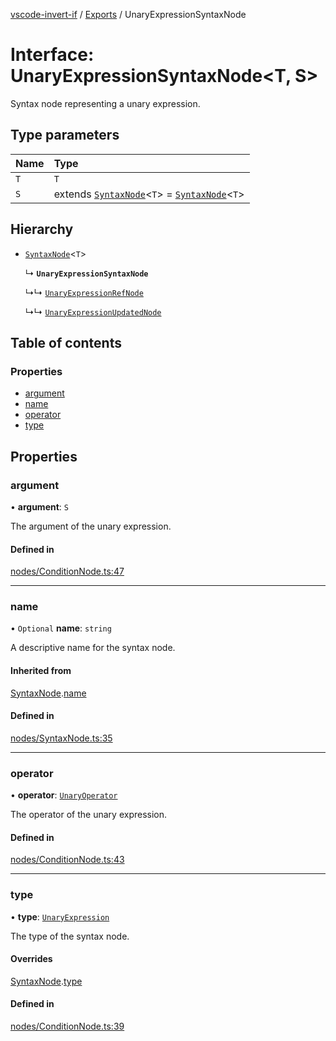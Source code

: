 [vscode-invert-if](../README.md) / [Exports](../modules.md) / UnaryExpressionSyntaxNode

# Interface: UnaryExpressionSyntaxNode<T, S\>

Syntax node representing a unary expression.

## Type parameters

| Name | Type |
| :------ | :------ |
| `T` | `T` |
| `S` | extends [`SyntaxNode`](SyntaxNode.md)<`T`\> = [`SyntaxNode`](SyntaxNode.md)<`T`\> |

## Hierarchy

- [`SyntaxNode`](SyntaxNode.md)<`T`\>

  ↳ **`UnaryExpressionSyntaxNode`**

  ↳↳ [`UnaryExpressionRefNode`](UnaryExpressionRefNode.md)

  ↳↳ [`UnaryExpressionUpdatedNode`](UnaryExpressionUpdatedNode.md)

## Table of contents

### Properties

- [argument](UnaryExpressionSyntaxNode.md#argument)
- [name](UnaryExpressionSyntaxNode.md#name)
- [operator](UnaryExpressionSyntaxNode.md#operator)
- [type](UnaryExpressionSyntaxNode.md#type)

## Properties

### argument

• **argument**: `S`

The argument of the unary expression.

#### Defined in

[nodes/ConditionNode.ts:47](https://github.com/1nVitr0/plugin-vscode-invert-if/blob/d1df971/packages/api/src/nodes/ConditionNode.ts#L47)

___

### name

• `Optional` **name**: `string`

A descriptive name for the syntax node.

#### Inherited from

[SyntaxNode](SyntaxNode.md).[name](SyntaxNode.md#name)

#### Defined in

[nodes/SyntaxNode.ts:35](https://github.com/1nVitr0/plugin-vscode-invert-if/blob/d1df971/packages/api/src/nodes/SyntaxNode.ts#L35)

___

### operator

• **operator**: [`UnaryOperator`](../enums/UnaryOperator.md)

The operator of the unary expression.

#### Defined in

[nodes/ConditionNode.ts:43](https://github.com/1nVitr0/plugin-vscode-invert-if/blob/d1df971/packages/api/src/nodes/ConditionNode.ts#L43)

___

### type

• **type**: [`UnaryExpression`](../enums/SyntaxNodeType.md#unaryexpression)

The type of the syntax node.

#### Overrides

[SyntaxNode](SyntaxNode.md).[type](SyntaxNode.md#type)

#### Defined in

[nodes/ConditionNode.ts:39](https://github.com/1nVitr0/plugin-vscode-invert-if/blob/d1df971/packages/api/src/nodes/ConditionNode.ts#L39)
